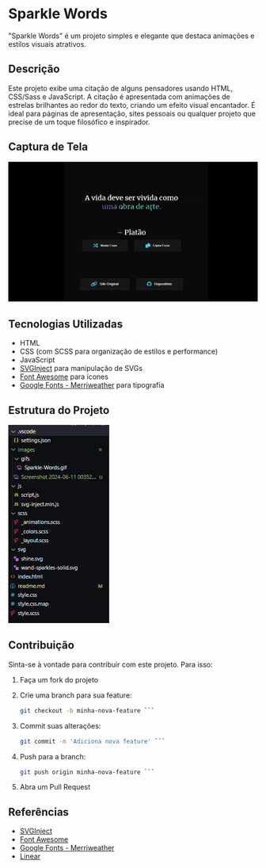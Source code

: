 # Sparkle Words

"Sparkle Words" é um projeto simples e elegante que destaca animações e estilos visuais atrativos.

## Descrição

Este projeto exibe uma citação de alguns pensadores usando HTML, CSS/Sass e JavaScript. A citação é apresentada com animações de estrelas brilhantes ao redor do texto, criando um efeito visual encantador. É ideal para páginas de apresentação, sites pessoais ou qualquer projeto que precise de um toque filosófico e inspirador.

## Captura de Tela

![Sparkle Words Screenshot](images/gifs/Sparkle-Words.gif)

## Tecnologias Utilizadas

- HTML
- CSS (com SCSS para organização de estilos e performance)
- JavaScript
- [SVGInject](https://github.com/iconfu/svg-inject) para manipulação de SVGs
- [Font Awesome](https://fontawesome.com) para ícones
- [Google Fonts - Merriweather](https://fonts.google.com/specimen/Merriweather) para tipografia

## Estrutura do Projeto

![Estrutura Screenshot](images/Screenshot%202024-06-11%20003520.png)


## Contribuição

Sinta-se à vontade para contribuir com este projeto. Para isso:

1. Faça um fork do projeto

2. Crie uma branch para sua feature:
    ``` bash
    git checkout -b minha-nova-feature ```
3. Commit suas alterações:
    ``` bash
    git commit -m 'Adiciona nova feature' ```
4. Push para a branch:
    ``` bash
    git push origin minha-nova-feature ```

5. Abra um Pull Request

## Referências

- [SVGInject](https://github.com/iconfu/svg-inject)
- [Font Awesome](https://fontawesome.com)
- [Google Fonts - Merriweather](https://fonts.google.com/specimen/Merriweather)
- [Linear](https://linear.app/readme)